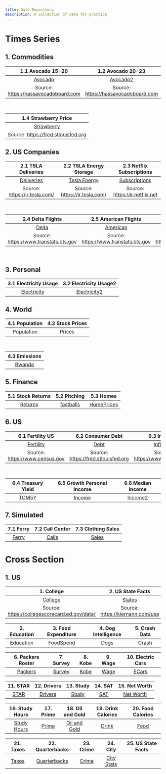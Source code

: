 ```yaml
---
title: Data Repository
description: A collection of data for practice
---
```



# Times Series

## 1. Commodities

|1.1 Avocado 15-20|1.2 Avocado 20-23|1.3 Avocado California|
|:--------:|:------:|:--------:|
|[Avocado](avocado2020.csv)|[Avocado2](avocado2020-2023.csv)|[Cali Avocado](CaliforniaAvocado.csv)|
|Source: <https://hassavocadoboard.com>|Source: <https://hassavocadoboard.com>|Source: <https://hassavocadoboard.com>|

<br>

|1.4 Strawberry Price|
|:------------------:|
|[Strawberry](StrawberryPrice.csv)|
|Source: <https://fred.stlouisfed.org>|

## 2. US Companies

|2.1 TSLA Deliveries|2.2 TSLA Energy Storage|2.3 Netflix Subscriptions|
|:--------:|:------:|:--------:|
[Deliveries](tsla_deliveries.csv)|[Tesla Energy](teslaE.csv)|[Subscriptions](Netflix.csv)|
|Source: <https://ir.tesla.com/>|Source: <https://ir.tesla.com/>|Source: <https://ir.netflix.net>|

<br>

|2.4 Delta Flights|2.5 American Flights|2.6 United Flights|
|:-----------:|:------:|:------:|
|[Delta](Delta.csv)|[American](American.csv)|[United](United.csv)|
|Source: <https://www.transtats.bts.gov>|Source: <https://www.transtats.bts.gov>|Source: <https://www.transtats.bts.gov>|

<br>

## 3. Personal

|3.1 Electricity Usage|3.2 Electricity Usage2|
|:-----------:|:------:|
|[Electricity](ElectricityBill.csv)|[Electricity2](ElectricityBill2.csv)|

## 4. World

|4.1 Population|4.2 Stock Prices|
|:------------:|:------:|
|[Population](Population.csv)|[Prices](Stocks.csv)|

<br>

|4.3 Emissions|
|:-----------:|
|[Rwanda](RwandaCo2.csv)|


## 5. Finance

|5.1 Stock Returns|5.2 Pitching|5.3 Homes|
|:-----------:|:------:|:--------:|
|[Returns](returns.csv)|[fastballs](fastballs.csv)|[HomePrices](HomePrices.csv)|

## 6. US

|6.1 Fertility US|6.2 Consumer Debt|6.3 Inflation |
|:-----------:|:------:|:--------:|
|[Fertility](USFertility.csv)|[Debt](USDebt.csv)|[Inflation](Inflation.csv)|
|Source: <https://www.census.gov>| Source: <https://fred.stlouisfed.org>| Source: <https://www.statista.com>|

<br>

|6.4 Treasury Yield |6.5 Growth Personal Income| 6.6 Median Income|
|:-----------:|:------:|:-------:|
|[TCM5Y](treasury.csv)|[Income](PersonalIncome.csv)|[Income2](USIncome.csv)|

## 7. Simulated

|7.1 Ferry|7.2 Call Center|7.3 Clothing Sales|
|:-----------:|:------:|:------:|
|[Ferry](Ferry.csv)|[Calls](CallCenter.csv)|[Sales](sales.csv)|



# Cross Section

## 1. US



|1. College| 2. US State Facts|
|:--------:|:----------------:|
|[College](CollegeSC.csv)|[States](USFacts.csv)|
|Source: <https://collegescorecard.ed.gov/data/>|Source: <https://kiernann.com/usa>|


|2. Education|3. Food Expenditure|4. Dog Intelligence|5. Crash Data|
|:----------:|:-----------------:|:-----------------:|:-----------:|
|[Education](Education.csv)|[FoodSpend](FoodSpend.csv)|[Dogs](dog_intelligence.csv)|[Crash](Crash.csv)|


|6. Packers Roster|7. Survey|8. Kobe|9. Wage|10. Electric Cars|
|:--------:|:----------:|:-----------------:|:-----------------:|:-----------:|
|[Packers](Packers.csv)|[Survey](Survey_Raw.csv)|[Kobe](Kobe.csv)|[Wage](Wage.csv)|[ECars](Electric.csv)|

|11. STAR|12. Drivers|13. Study|14. SAT|15. Net Worth |
|:--------:|:----------:|:-----------------:|:-----------------:|:-----------:|
|[STAR](STAR.csv)|[Drivers](Drivers.csv)|[Study](study.csv)|[SAT](SAT.csv)|[Net Worth](NetWorth.csv)|

|16. Study Hours|17. Prime |18. Oil and Gold|19. Drink Calories|20. Food Calories|
|:--------:|:----------:|:-----------------:|:-----------------:|:-----------:|
|[Study Hours](StudyHours.csv)|[Prime](Prime.csv)|[Oil and Gold](GoldOil.csv)|[Drink](DrinkCalories.csv)|[Food](FoodCalories.csv)|

|21. Taxes|22. Quarterbacks |23. Crime |24. City|25. US State Facts|
|:--------:|:----------:|:-----------------:|:-----------------:|:-----------:|
|[Taxes](Taxes.csv)|[Quarterbacks](Quarterbacks.csv)|[Crime](Crime.csv)|[City Stats](CityData.csv)|


